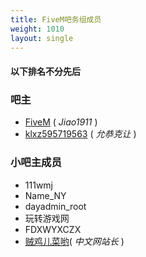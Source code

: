 ```yaml
---
title: FiveM吧务组成员
weight: 1010
layout: single
---
```


#### 以下排名不分先后

### 吧主

- [FiveM][1911] ( _Jiao1911_ )
- [klxz595719563][klxz] ( _允恭克让_ )

### 小吧主成员

- 111wmj
- Name_NY
- dayadmin_root
- 玩转游戏网
- FDXWYXCZX
- [贼鸡儿菜哟][fivem]( _中文网站长_ )

[fivem_ba]: https://tieba.baidu.com/f?kw=fivem
[1911]: http://tieba.baidu.com/home/main/?un=13326353040
[klxz]: http://tieba.baidu.com/home/main/?un=klxz595719563
[fivem]: https://fivem.net.cn
